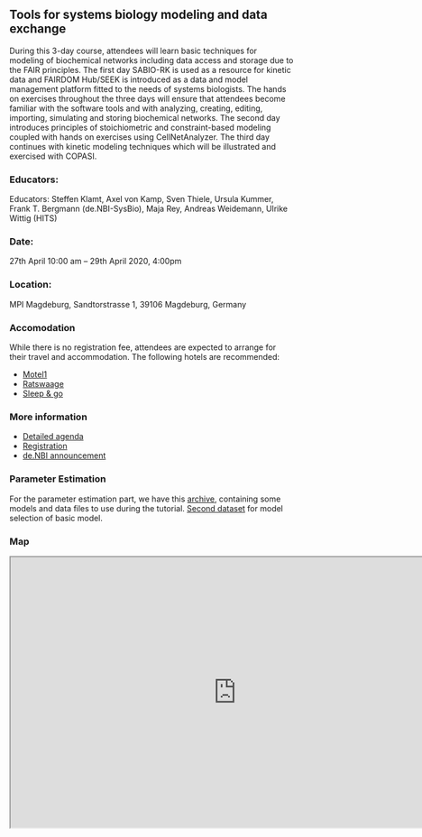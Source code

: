 ## Tools for systems biology modeling and data exchange
During this 3-day course, attendees will learn basic techniques for modeling of biochemical networks including data access and storage due to the FAIR principles. The first day SABIO-RK is used as a resource for kinetic data and FAIRDOM Hub/SEEK is introduced as a data and model management platform fitted to the needs of systems biologists.
The hands on exercises throughout the three days will ensure that attendees become familiar with the software tools and with analyzing, creating, editing, importing, simulating and storing biochemical networks. The second day introduces principles of stoichiometric and constraint-based modeling coupled with hands on exercises using CellNetAnalyzer. The third day continues with kinetic modeling techniques which will be illustrated and exercised with COPASI. 


### Educators: 
Educators:
Steffen Klamt, Axel von Kamp, Sven Thiele, Ursula Kummer, Frank T. Bergmann (de.NBI-SysBio), Maja Rey, Andreas Weidemann, Ulrike Wittig (HITS)

### Date:
27th April 10:00 am – 29th April 2020, 4:00pm

### Location:
MPI Magdeburg, Sandtorstrasse 1, 39106 Magdeburg, Germany

### Accomodation
While there is no registration fee, attendees are expected to arrange for their travel and accommodation. The following hotels are recommended: 

* [Motel1](https://www.motel-one.com/de/hotels/magdeburg/hotel-magdeburg/?gclid=Cj0KCQiA5aTUBRC2ARIsAPoPJk8QuzKdcC_sK1it1gZbZLe1-Nx1sPWi_qadliyD4OuPbP1AIFuUjU0aAiqoEALw_wcB)
* [Ratswaage](https://www.ratswaage.de/en/hotel/)
* [Sleep & go](https://www.hotel-sleep-and-go.de/)

### More information
* [Detailed agenda](agenda.md)
* [Registration](https://goo.gl/forms/8iUxUnNZrpkoaDKE2)
* [de.NBI announcement](https://www.denbi.de/22-training-cat/training-courses/476-tools-for-systems-biology-modeling-and-data-management)

### Parameter Estimation
For the parameter estimation part, we have this [archive](2018-04-23_-_COPASI_PE.zip), containing some models and data files to use during the tutorial. [Second dataset](test_modelselection.txt) for model selection of basic model. 

### Map

<html>
<iframe src="https://www.google.com/maps/d/embed?mid=1ZL8OWy13e_dCL_d0gjICdMJgvhgJqAsf" width="800" height="480"></iframe>
</html>
